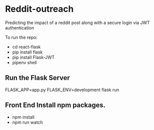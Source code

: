 # Reddit-outreach
Predicting the impact of a reddit post along with a secure login via JWT authentication

To run the repo:
- cd react-flask
- pip install flask
- pip install Flask-JWT
- pipenv shell

## Run the Flask Server
FLASK_APP=app.py FLASK_ENV=development flask run

## Front End Install npm packages.
- npm install
- npm run watch
